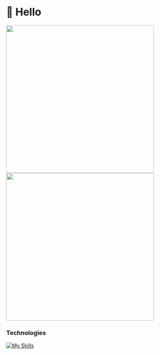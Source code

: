
# 👋 Hello
<div display="flex">
  <img src="https://github-readme-stats.vercel.app/api/top-langs/?username=larissakich&theme=tokyonight&layout=compact&custom_title=Tecnologias&langs_count=9" heigh="400px" width="400px"/>
  <img src="https://github-readme-stats.vercel.app/api?username=MrEastz&show_icons=true&theme=tokyonight&include_all_commits=true&locale=pt-br" heigh="400px" width="400px"/>
</div>

###  Technologies
[![My Skills](https://skillicons.dev/icons?i=ruby,javascript,node)](https://skillicons.dev)
